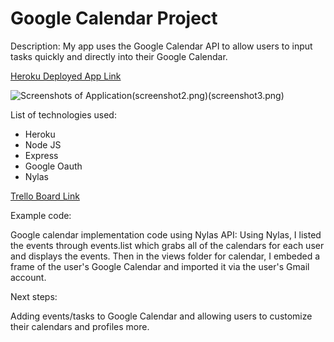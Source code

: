 # Google Calendar Project

Description:
My app uses the Google Calendar API to allow users to input tasks quickly and directly into their Google Calendar.

[Heroku Deployed App Link](https://hanibee-calendarproject.herokuapp.com/)

![Screenshots of Application](screenshot1.png)(screenshot2.png)(screenshot3.png)

List of technologies used:
- Heroku
- Node JS
- Express
- Google Oauth
- Nylas

[Trello Board Link](https://trello.com/b/rx0EbeGB/unit2project)

Example code: 

Google calendar implementation code using Nylas API:
Using Nylas, I listed the events through events.list which grabs all of the calendars for each user and displays the events. Then in the views folder for calendar, I embeded a frame of the user's Google Calendar and imported it via the user's Gmail account.

Next steps:

Adding events/tasks to Google Calendar and allowing users to customize their calendars and profiles more.


